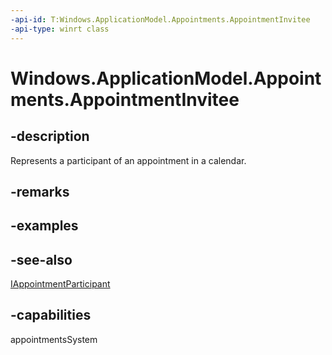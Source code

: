 ```yaml
---
-api-id: T:Windows.ApplicationModel.Appointments.AppointmentInvitee
-api-type: winrt class
---
```


<!-- Class syntax.
public class AppointmentInvitee : Windows.ApplicationModel.Appointments.IAppointmentInvitee, Windows.ApplicationModel.Appointments.IAppointmentParticipant
-->

# Windows.ApplicationModel.Appointments.AppointmentInvitee

## -description
Represents a participant of an appointment in a calendar.

## -remarks

## -examples

## -see-also
[IAppointmentParticipant](iappointmentparticipant.md)
## -capabilities
appointmentsSystem

